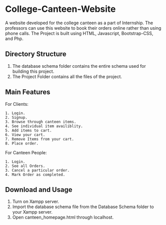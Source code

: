 # College-Canteen-Website

A website developed for the college canteen as a part of Internship. The professors can use this website to book their orders online rather than using phone calls.
The Project is built using HTML, Javascript, Bootstrap-CSS, and Php.

## Directory Structure

  1. The database schema folder contains the entire schema used for building this project.
  2. The Project Folder contains all the files of the project.
 
## Main Features

  For Clients:
  
    1. Login.
    2. Signup.
    3. Browse through canteen items.
    4. See individual item availiblity.
    5. Add items to cart.
    6. View your cart.
    7. Remove Items from your cart.
    8. Place order.
    
  For Canteen People:
  
    1. Login.
    2. See all Orders.
    3. Cancel a particular order.
    4. Mark Order as completed.
    
 ## Download and Usage
 
  1. Turn on Xampp server.
  2. Import the database schema file from the Database Schema folder to your Xampp server.
  3. Open canteen_homepage.html through localhost.
